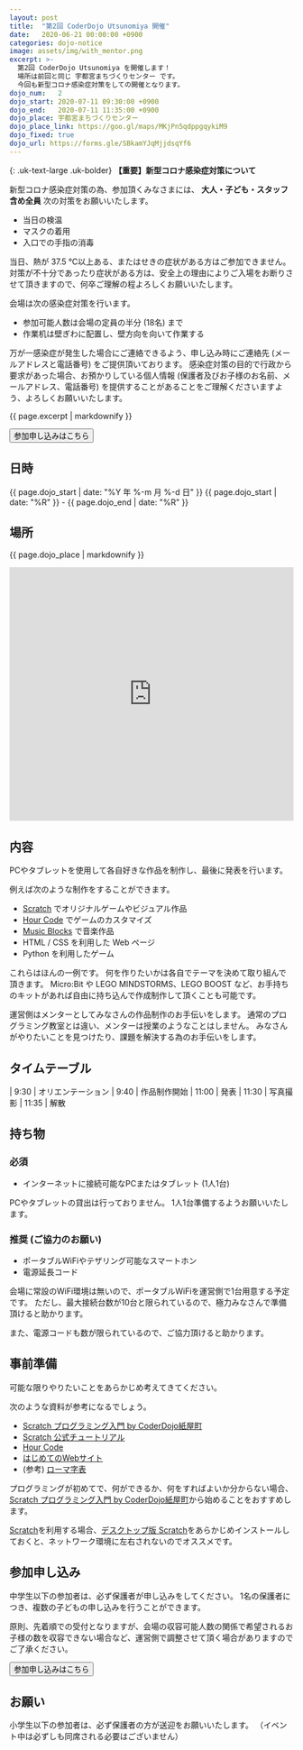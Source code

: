 ```yaml
---
layout: post
title:  "第2回 CoderDojo Utsunomiya 開催"
date:   2020-06-21 00:00:00 +0900
categories: dojo-notice
image: assets/img/with_mentor.png
excerpt: >-
  第2回 CoderDojo Utsunomiya を開催します！
  場所は前回と同じ 宇都宮まちづくりセンター です。
  今回も新型コロナ感染症対策をしての開催となります。
dojo_num:   2
dojo_start: 2020-07-11 09:30:00 +0900
dojo_end:   2020-07-11 11:35:00 +0900
dojo_place: 宇都宮まちづくりセンター
dojo_place_link: https://goo.gl/maps/MKjPn5qdppgqykiM9
dojo_fixed: true
dojo_url: https://forms.gle/SBkamYJqMjjdsqYf6
---
```


<div markdown="1" class="uk-card uk-card-default uk-card-body uk-text-danger">

 {: .uk-text-large .uk-bolder}
**【重要】新型コロナ感染症対策について**

新型コロナ感染症対策の為、参加頂くみなさまには、 **大人・子ども・スタッフ含め全員** 次の対策をお願いいたします。

- 当日の検温
- マスクの着用
- 入口での手指の消毒

当日、熱が 37.5 ℃以上ある、またはせきの症状がある方はご参加できません。
対策が不十分であったり症状がある方は、安全上の理由によりご入場をお断りさせて頂きますので、何卒ご理解の程よろしくお願いいたします。

会場は次の感染症対策を行います。

- 参加可能人数は会場の定員の半分 (18名) まで
- 作業机は壁ぎわに配置し、壁方向を向いて作業する

万が一感染症が発生した場合にご連絡できるよう、申し込み時にご連絡先 (メールアドレスと電話番号) をご提供頂いております。
感染症対策の目的で行政から要求があった場合、お預かりしている個人情報 (保護者及びお子様のお名前、メールアドレス、電話番号) を提供することがあることをご理解くださいますよう、よろしくお願いいたします。

</div>

{{ page.excerpt | markdownify }}

<a href="{{ page.dojo_url }}"><button class="uk-button uk-button-primary">参加申し込みはこちら</button></a>


## 日時

{{ page.dojo_start | date: "%Y 年 %-m 月 %-d 日" }}
{{ page.dojo_start | date: "%R" }} - {{ page.dojo_end | date: "%R" }}


## 場所

{{ page.dojo_place | markdownify }}

<div class="uk-container">
<iframe src="https://www.google.com/maps/embed?pb=!1m14!1m8!1m3!1d1602.368345526809!2d139.910926!3d36.5604613!3m2!1i1024!2i768!4f13.1!3m3!1m2!1s0x0000000000000000%3A0xa093a5ce5a95813b!2z5a6H6YO95a6u5biCIOOBvuOBoeOBpeOBj-OCiuOCu-ODs-OCv-ODvA!5e0!3m2!1sja!2sjp!4v1591151384244!5m2!1sja!2sjp" width="100%" height="450" frameborder="0" style="border:0;" allowfullscreen="" aria-hidden="false" tabindex="0"></iframe>
</div>


## 内容

PCやタブレットを使用して各自好きな作品を制作し、最後に発表を行います。

例えば次のような制作をすることができます。

* [Scratch][] でオリジナルゲームやビジュアル作品
* [Hour Code][] でゲームのカスタマイズ
* [Music Blocks][] で音楽作品
* HTML / CSS を利用した Web ページ
* Python を利用したゲーム

これらはほんの一例です。
何を作りたいかは各自でテーマを決めて取り組んで頂きます。
Micro:Bit や LEGO MINDSTORMS、LEGO BOOST など、お手持ちのキットがあれば自由に持ち込んで作成制作して頂くことも可能です。


運営側はメンターとしてみなさんの作品制作のお手伝いをします。
通常のプログラミング教室とは違い、メンターは授業のようなことはしません。
みなさんがやりたいことを見つけたり、課題を解決する為のお手伝いをします。

## タイムテーブル

|  9:30 | オリエンテーション
|  9:40 | 作品制作開始
| 11:00 | 発表
| 11:30 | 写真撮影
| 11:35 | 解散


## 持ち物

### 必須

* インターネットに接続可能なPCまたはタブレット (1人1台)

PCやタブレットの貸出は行っておりません。
1人1台準備するようお願いいたします。

### 推奨 (ご協力のお願い)

* ポータブルWiFiやテザリング可能なスマートホン
* 電源延長コード

会場に常設のWiFi環境は無いので、ポータブルWiFiを運営側で1台用意する予定です。
ただし、最大接続台数が10台と限られているので、極力みなさんで準備頂けると助かります。

また、電源コードも数が限られているので、ご協力頂けると助かります。


## 事前準備

可能な限りやりたいことをあらかじめ考えてきてください。

次のような資料が参考になるでしょう。

* [Scratch プログラミング入門 by CoderDojo紙屋町][Kamiya-cho PDF]
* [Scratch 公式チュートリアル][Scratch Tutorial]
* [Hour Code][]
* [はじめてのWebサイト](http://www.coderdojo-hiroshima.com/My_first_website_ja.pdf)
* (参考) [ローマ字表](https://happylilac.net/roman-hyo2.pdf)

プログラミングが初めてで、何ができるか、何をすればよいか分からない場合、[Scratch プログラミング入門 by CoderDojo紙屋町][Kamiya-cho PDF]から始めることをおすすめします。

[Scratch][]を利用する場合、[デスクトップ版 Scratch][Scratch Desktop]をあらかじめインストールしておくと、ネットワーク環境に左右されないのでオススメです。


## 参加申し込み

中学生以下の参加者は、必ず保護者が申し込みをしてください。
1名の保護者につき、複数の子どもの申し込みを行うことができます。

原則、先着順での受付となりますが、会場の収容可能人数の関係で希望されるお子様の数を収容できない場合など、運営側で調整させて頂く場合がありますのでご了承ください。

<a href="{{ page.dojo_url }}"><button class="uk-button uk-button-primary">参加申し込みはこちら</button></a>


## お願い

小学生以下の参加者は、必ず保護者の方が送迎をお願いいたします。
（イベント中は必ずしも同席される必要はございません）


[Scratch]: https://scratch.mit.edu/
[Scratch Desktop]: https://scratch.mit.edu/download
[Scratch Tutorial]: https://scratch.mit.edu/ideas
[Hour Code]: https://hourofcode.com/jp/learn
[Music Blocks]: https://musicblocks.sugarlabs.org/
[Kamiya-cho PDF]: https://www.coderdojo-hiroshima.com/wp-content/uploads/2019/01/coderdojo-kamiyacho-beginner.pdf

